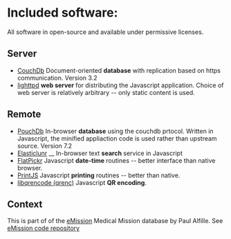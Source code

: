 # Included software:
All software in open-source and available under permissive licenses.
## Server
* [CouchDb](https://couchdb.apache.org/) Document-oriented __database__ with replication based on https communication. Version 3.2
* [lighttpd](http://www.lighttpd.net/) __web server__ for distributing the Javascript application. Choice of web server is relatively arbitrary -- only static content is used.

## Remote
* [PouchDb](https://pouchdb.com/) In-browser __database__ using the couchdb prtocol. Written in Javascript, the minified appliaction code is used rather than upstream source. Version 7.2
* [Elasticlunr](http://elasticlunr.com/) __ In-browser text __search__ service in Javascript 
* [FlatPickr](https://flatpickr.js.org/) Javascript __date-time__ routines -- better interface than native browser.
* [PrintJS](https://printjs.crabbly.com/) Javascript __printing__ routines -- better than native.
* [libqrencode (qrenc)](https://fukuchi.org/works/qrencode/) Javascript __QR encoding__.

## Context
This is part of of the [eMission](https://emissionsystem.org) Medical Mission database by Paul Alfille.
See [eMission code repository](https://github.com/alfille/emission)
